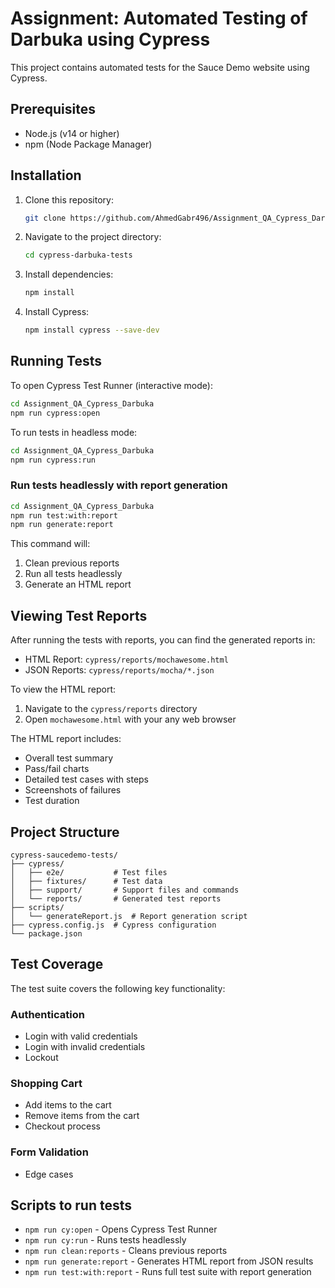 # Assignment: Automated Testing of Darbuka using Cypress

This project contains automated tests for the Sauce Demo website using Cypress.

## Prerequisites

- Node.js (v14 or higher)
- npm (Node Package Manager)

## Installation

1. Clone this repository:
   ```bash
   git clone https://github.com/AhmedGabr496/Assignment_QA_Cypress_Darbuka.git
   ```
2. Navigate to the project directory:
   ```bash
   cd cypress-darbuka-tests
   ```
3. Install dependencies:
   ```bash
   npm install
   ```
4. Install Cypress:
   ```bash
   npm install cypress --save-dev
   ```

## Running Tests

To open Cypress Test Runner (interactive mode):
```bash
cd Assignment_QA_Cypress_Darbuka
npm run cypress:open
```

To run tests in headless mode:
```bash
cd Assignment_QA_Cypress_Darbuka
npm run cypress:run
```

### Run tests headlessly with report generation
```bash
cd Assignment_QA_Cypress_Darbuka
npm run test:with:report
npm run generate:report
```

This command will:
1. Clean previous reports
2. Run all tests headlessly
3. Generate an HTML report

## Viewing Test Reports

After running the tests with reports, you can find the generated reports in:
- HTML Report: `cypress/reports/mochawesome.html`
- JSON Reports: `cypress/reports/mocha/*.json`

To view the HTML report:
1. Navigate to the `cypress/reports` directory
2. Open `mochawesome.html` with your any web browser

The HTML report includes:
- Overall test summary
- Pass/fail charts
- Detailed test cases with steps
- Screenshots of failures
- Test duration 

## Project Structure

```
cypress-saucedemo-tests/
├── cypress/
│   ├── e2e/           # Test files
│   ├── fixtures/      # Test data
│   ├── support/       # Support files and commands
│   └── reports/       # Generated test reports
├── scripts/
│   └── generateReport.js  # Report generation script
├── cypress.config.js  # Cypress configuration
└── package.json
```

## Test Coverage

The test suite covers the following key functionality:

### Authentication
- Login with valid credentials
- Login with invalid credentials
- Lockout

### Shopping Cart
- Add items to the cart
- Remove items from the cart
- Checkout process

### Form Validation
- Edge cases


##  Scripts to run tests

- `npm run cy:open` - Opens Cypress Test Runner
- `npm run cy:run` - Runs tests headlessly
- `npm run clean:reports` - Cleans previous reports
- `npm run generate:report` - Generates HTML report from JSON results
- `npm run test:with:report` - Runs full test suite with report generation
```   
